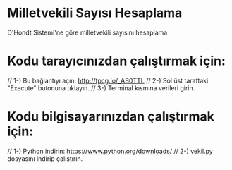 # Milletvekili Sayısı Hesaplama
D'Hondt Sistemi'ne göre milletvekili sayısını hesaplama

# Kodu tarayıcınızdan çalıştırmak için:
// 1-) Bu bağlantıyı açın: http://tpcg.io/_AB0TTL
// 2-) Sol üst taraftaki "Execute" butonuna tıklayın.
// 3-) Terminal kısmına verileri girin.

# Kodu bilgisayarınızdan çalıştırmak için:
// 1-) Python indirin: https://www.python.org/downloads/
// 2-) vekil.py dosyasını indirip çalıştırın.
